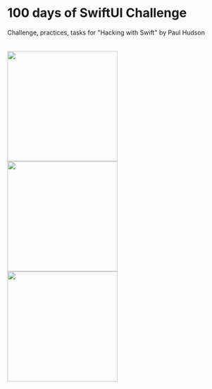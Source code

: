 # 100 days of SwiftUI Challenge 
Challenge, practices, tasks for "Hacking with Swift" by Paul Hudson <br>
<br>
<br>
<img align = "left" src="https://user-images.githubusercontent.com/81764938/194635021-22c579d2-b627-4ca3-8326-624432d91a3a.png" width="250">
<img align = "left" src="https://user-images.githubusercontent.com/81764938/194634778-831b73aa-b385-4203-8560-6bb4bb7c15fc.png" width="250">
<img align = "left" src="https://user-images.githubusercontent.com/81764938/194630370-b6c5d6ce-f894-47ec-93ab-3092ade017c9.png" width="250">
